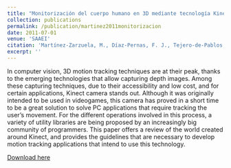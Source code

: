 ```yaml
---
title: "Monitorización del cuerpo humano en 3D mediante tecnología Kinect"
collection: publications
permalink: /publication/martinez2011monitorizacion
date: 2011-07-01
venue: 'SAAEI'
citation: 'Martínez-Zarzuela, M., Díaz-Pernas, F. J., Tejero-de-Pablos, A., Perozo-Rondón, F., Antón-Rodríguez, M., & González-Ortega, D. (2011). Monitorización del cuerpo humano en 3D mediante tecnología Kinect. SAAEI, 747-752'
excerpt: ''
---
```

In computer vision, 3D motion tracking techniques are at their peak, thanks to the emerging technologies that allow capturing depth images. Among these capturing techniques, due to their accessibility and low cost, and for certain applications, Kinect camera stands out. Although it was originally intended to be used in videogames, this camera has proved in a short time to be a great solution to solve PC applications that require tracking the user’s movement. For the different operations involved in this process, a variety of utility libraries are being proposed by an increasingly big community of programmers. This paper offers a review of the world created around Kinect, and provides the guidelines that are necessary to develop motion tracking applications that intend to use this technology.

[Download here](http://www.saaei.org/edicion2011/papers/SE1/SE106.pdf)